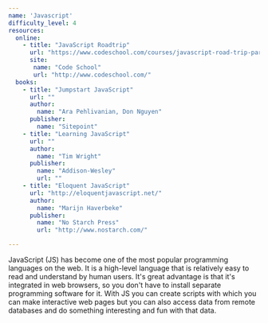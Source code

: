```yaml
---
name: 'Javascript'
difficulty_level: 4
resources:
  online:
    - title: "JavaScript Roadtrip"
      url: "https://www.codeschool.com/courses/javascript-road-trip-part-1"
      site:
       name: "Code School"
       url: "http://www.codeschool.com/"
  books:
    - title: "Jumpstart JavaScript"
      url: ""
      author: 
        name: "Ara Pehlivanian, Don Nguyen"
      publisher: 
        name: "Sitepoint"
    - title: "Learning JavaScript"
      url: ""
      author: 
        name: "Tim Wright"
      publisher:
        name: "Addison-Wesley"
        url: ""
    - title: "Eloquent JavaScript"
      url: "http://eloquentjavascript.net/"
      author: 
        name: "Marijn Haverbeke"
      publisher:
        name: "No Starch Press"    
        url: "http://www.nostarch.com/"

---
```


JavaScript (JS) has become one of the most popular programming languages on the web. It is a high-level language that is relatively easy to read and understand by human users. It's great advantage is that it's integrated in web browsers, so you don't have to install separate programming software for it. With JS you can create scripts with which you can make interactive web pages but you can also access data from remote databases and do something interesting and fun with that data.
